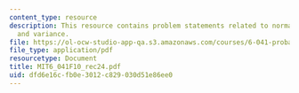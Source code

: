 ```yaml
---
content_type: resource
description: This resource contains problem statements related to normalization factor
  and variance.
file: https://ol-ocw-studio-app-qa.s3.amazonaws.com/courses/6-041-probabilistic-systems-analysis-and-applied-probability-fall-2010/dfd6e16cfb0e3012c829030d51e86ee0_MIT6_041F10_rec24.pdf
file_type: application/pdf
resourcetype: Document
title: MIT6_041F10_rec24.pdf
uid: dfd6e16c-fb0e-3012-c829-030d51e86ee0
---
```

